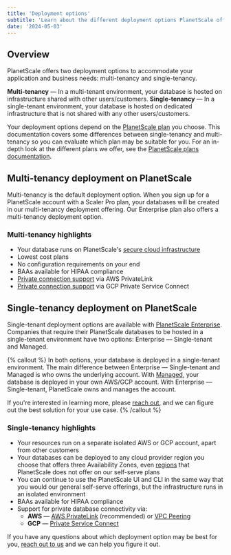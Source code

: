 ```yaml
---
title: 'Deployment options'
subtitle: 'Learn about the different deployment options PlanetScale offers.'
date: '2024-05-03'
---
```


## Overview

PlanetScale offers two deployment options to accommodate your application and business needs: multi-tenancy and single-tenancy.

**Multi-tenancy** — In a multi-tenant environment, your database is hosted on infrastructure shared with other users/customers.
**Single-tenancy** — In a single-tenant environment, your database is hosted on dedicated infrastructure that is not shared with any other users/customers.

Your deployment options depend on the [PlanetScale plan](/docs/concepts/planetscale-plans) you choose. This documentation covers some differences between single-tenancy and multi-tenancy so you can evaluate which plan may be suitable for you. For an in-depth look at the different plans we offer, see the [PlanetScale plans documentation](/docs/concepts/planetscale-plans).

## Multi-tenancy deployment on PlanetScale

Multi-tenancy is the default deployment option. When you sign up for a PlanetScale account with a Scaler Pro plan, your databases will be created in our multi-tenancy deployment offering. Our Enterprise plan also offers a multi-tenancy deployment option.

### Multi-tenancy highlights

- Your database runs on PlanetScale's [secure cloud infrastructure](/docs/concepts/security)
- Lowest cost plans
- No configuration requirements on your end
- BAAs available for HIPAA compliance
- [Private connection support](/docs/concepts/private-connections) via AWS PrivateLink
- [Private connection support](/docs/concepts/private-connections-gcp) via GCP Private Service Connect

## Single-tenancy deployment on PlanetScale

Single-tenant deployment options are available with [PlanetScale Enterprise](/docs/concepts/planetscale-plans#planetscale-enterprise-plan). Companies that require their PlanetScale databases to be hosted in a single-tenant environment have two options: Enterprise &mdash; Single-tenant and Managed.

{% callout %}
In both options, your database is deployed in a single-tenant environment. The main difference between Enterprise &mdash; Single-tenant and Managed is who owns the underlying account. With [Managed](/docs/enterprise/managed/overview), your database is deployed in your own AWS/GCP account. With Enterprise &mdash; Single-tenant, PlanetScale owns and manages the account.

If you're interested in learning more, please [reach out](/contact), and we can figure out the best solution for your use case.
{% /callout %}

### Single-tenancy highlights

- Your resources run on a separate isolated AWS or GCP account, apart from other customers
- Your databases can be deployed to any cloud provider region you choose that offers three Availability Zones, even [regions](/docs/concepts/regions) that PlanetScale does not offer on our self-serve plans
- You can continue to use the PlanetScale UI and CLI in the same way that you would our general self-serve offerings, but the infrastructure runs in an isolated environment
- BAAs available for HIPAA compliance
- Support for private database connectivity via:
  - **AWS** — [AWS PrivateLink](https://aws.amazon.com/privatelink/) (recommended) or [VPC Peering](https://docs.aws.amazon.com/vpc/latest/peering/what-is-vpc-peering.html)
  - **GCP** — [Private Service Connect](https://cloud.google.com/vpc/docs/private-access-options)

If you have any questions about which deployment option may be best for you, [reach out to us](/contact) and we can help you figure it out.
